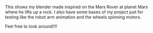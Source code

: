This shows my blender made inspired on the Mars Rover at planet Mars where he lifts up a rock.
I also have some bases of my project just for testing like the robot arm animation and the wheels spinning motors.

Feel free to look around!!!!

